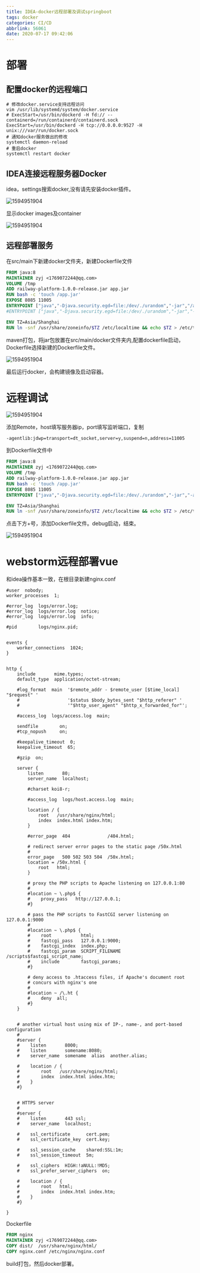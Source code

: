 ```yaml
---
title: IDEA-docker远程部署及调试springboot
tags: docker
categories: CI/CD
abbrlink: 56061
date: 2020-07-17 09:42:06
---
```

# 部署
## 配置docker的远程端口

```shell
# 修改docker.service支持远程访问
vim /usr/lib/systemd/system/docker.service
# ExecStart=/usr/bin/dockerd -H fd:// --containerd=/run/containerd/containerd.sock
ExecStart=/usr/bin/dockerd -H tcp://0.0.0.0:9527 -H unix:///var/run/docker.sock
# 通知docker服务做出的修改
systemctl daemon-reload
# 重启docker
systemctl restart docker
```

<!--more-->

## IDEA连接远程服务器Docker

idea，settings搜索docker,没有请先安装docker插件。

![1594951904](IDEA-docker远程部署及调试springboot/1.png)

显示docker images及container

![1594951904](IDEA-docker远程部署及调试springboot/2.png)

## 远程部署服务

在src/main下新建docker文件夹，新建Dockerfile文件

```dockerfile
FROM java:8
MAINTAINER zyj <1769072244@qq.com>
VOLUME /tmp
ADD railway-platform-1.0.0-release.jar app.jar
RUN bash -c 'touch /app.jar'
EXPOSE 8085 11005
ENTRYPOINT ["java","-Djava.security.egd=file:/dev/./urandom","-jar","/app.jar"]
#ENTRYPOINT ["java","-Djava.security.egd=file:/dev/./urandom","-jar","-agentlib:jdwp=transport=dt_socket,server=y,suspend=n,address=11005","/app.jar"]

ENV TZ=Asia/Shanghai
RUN ln -snf /usr/share/zoneinfo/$TZ /etc/localtime && echo $TZ > /etc/timezone
```

maven打包，将jar包放置在src/main/docker文件夹内,配置dockerfile启动，Dockerfile选择新建的Dockerfile文件。

![1594951904](IDEA-docker远程部署及调试springboot/3.png)

最后运行docker，会构建镜像及启动容器。

# 远程调试

![1594951904](IDEA-docker远程部署及调试springboot/4.png)

添加Remote，host填写服务器ip，port填写监听端口，复制

``-agentlib:jdwp=transport=dt_socket,server=y,suspend=n,address=11005``

到Dockerfile文件中

```dockerfile
FROM java:8
MAINTAINER zyj <1769072244@qq.com>
VOLUME /tmp
ADD railway-platform-1.0.0-release.jar app.jar
RUN bash -c 'touch /app.jar'
EXPOSE 8085 11005
ENTRYPOINT ["java","-Djava.security.egd=file:/dev/./urandom","-jar","-agentlib:jdwp=transport=dt_socket,server=y,suspend=n,address=11005","/app.jar"]

ENV TZ=Asia/Shanghai
RUN ln -snf /usr/share/zoneinfo/$TZ /etc/localtime && echo $TZ > /etc/timezone
```

点击下方+号，添加Dockerfile文件。debug启动，结束。

![1594951904](IDEA-docker远程部署及调试springboot/5.png)

# webstorm远程部署vue

和idea操作基本一致，在根目录新建nginx.conf

```
#user  nobody;
worker_processes  1;

#error_log  logs/error.log;
#error_log  logs/error.log  notice;
#error_log  logs/error.log  info;

#pid        logs/nginx.pid;


events {
    worker_connections  1024;
}


http {
    include       mime.types;
    default_type  application/octet-stream;

    #log_format  main  '$remote_addr - $remote_user [$time_local] "$request" '
    #                  '$status $body_bytes_sent "$http_referer" '
    #                  '"$http_user_agent" "$http_x_forwarded_for"';

    #access_log  logs/access.log  main;

    sendfile        on;
    #tcp_nopush     on;

    #keepalive_timeout  0;
    keepalive_timeout  65;

    #gzip  on;

    server {
        listen       80;
        server_name  localhost;

        #charset koi8-r;

        #access_log  logs/host.access.log  main;

        location / {
            root   /usr/share/nginx/html;
            index  index.html index.htm;
        }

        #error_page  404              /404.html;

        # redirect server error pages to the static page /50x.html
        #
        error_page   500 502 503 504  /50x.html;
        location = /50x.html {
            root   html;
        }

        # proxy the PHP scripts to Apache listening on 127.0.0.1:80
        #
        #location ~ \.php$ {
        #    proxy_pass   http://127.0.0.1;
        #}

        # pass the PHP scripts to FastCGI server listening on 127.0.0.1:9000
        #
        #location ~ \.php$ {
        #    root           html;
        #    fastcgi_pass   127.0.0.1:9000;
        #    fastcgi_index  index.php;
        #    fastcgi_param  SCRIPT_FILENAME  /scripts$fastcgi_script_name;
        #    include        fastcgi_params;
        #}

        # deny access to .htaccess files, if Apache's document root
        # concurs with nginx's one
        #
        #location ~ /\.ht {
        #    deny  all;
        #}
    }


    # another virtual host using mix of IP-, name-, and port-based configuration
    #
    #server {
    #    listen       8000;
    #    listen       somename:8080;
    #    server_name  somename  alias  another.alias;

    #    location / {
    #        root   /usr/share/nginx/html;
    #        index  index.html index.htm;
    #    }
    #}


    # HTTPS server
    #
    #server {
    #    listen       443 ssl;
    #    server_name  localhost;

    #    ssl_certificate      cert.pem;
    #    ssl_certificate_key  cert.key;

    #    ssl_session_cache    shared:SSL:1m;
    #    ssl_session_timeout  5m;

    #    ssl_ciphers  HIGH:!aNULL:!MD5;
    #    ssl_prefer_server_ciphers  on;

    #    location / {
    #        root   html;
    #        index  index.html index.htm;
    #    }
    #}

}
```

Dockerfile

```dockerfile
FROM nginx
MAINTAINER zyj <1769072244@qq.com>
COPY dist/  /usr/share/nginx/html/
COPY nginx.conf /etc/nginx/nginx.conf
```

build打包，然后docker部署。
